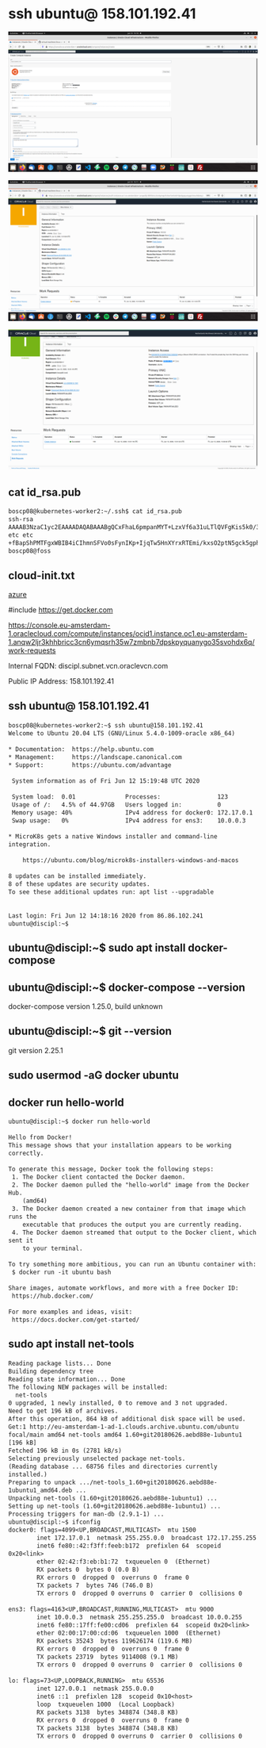 
# ssh ubuntu@ 158.101.192.41 


![create VM](https://github.com/boschpeter/OCI/blob/master/oracle_cloud_compute/create_oracle_vm.png)

![in progress](https://github.com/boschpeter/OCI/blob/master/oracle_cloud_compute/vm_in_progress.png )

![created](https://github.com/boschpeter/OCI/blob/master/oracle_cloud_compute/vm_created_jeuh.png)


## cat id_rsa.pub

````
boscp08@kubernetes-worker2:~/.ssh$ cat id_rsa.pub
ssh-rsa AAAAB3NzaC1yc2EAAAADAQABAAABgQCxFhaL6pmpanMYT+LzxVf6a31uLTlQVFgKis5k0/3x+GvctEgOR5sNPzDb/f7Pm8M/SGuN2uvKId0MSJ6YW5bIjLq3GslsTmID0i
etc etc
+fBapShPMTFgxWBIB4iCIhmnSFVo0sFynIKp+IjqTw5HnXYrxRTEmi/kxsO2ptN5gck5gphYKMUwa2Fp3AOU/4MIaJBcOx8GUjawrupk5eZZCAFbld1eOn5cqH9heJCXFhljTvwD8ZE3qE93cGg3faU= boscp08@foss

````


## cloud-init.txt

[azure](https://github.com/ezahr/Waardepapieren-AZURE-ACI/wiki/virtual-machines-linux-ubuntu-docker-compose-stack-discipl.westeurope.cloudapp.azure.com-quickstart)

#include https://get.docker.com



https://console.eu-amsterdam-1.oraclecloud.com/compute/instances/ocid1.instance.oc1.eu-amsterdam-1.anqw2ljr3khhbricc3cn6ymqsrh35w7zmbnb7dpskpyquanygo35svohdx6q/work-requests




Internal FQDN:
 discipl.subnet.vcn.oraclevcn.com

 Public IP Address:
 158.101.192.41 

 ## ssh ubuntu@ 158.101.192.41 

 ````
boscp08@kubernetes-worker2:~$ ssh ubuntu@158.101.192.41
Welcome to Ubuntu 20.04 LTS (GNU/Linux 5.4.0-1009-oracle x86_64)

 * Documentation:  https://help.ubuntu.com
 * Management:     https://landscape.canonical.com
 * Support:        https://ubuntu.com/advantage

  System information as of Fri Jun 12 15:19:48 UTC 2020

  System load:  0.01              Processes:                123
  Usage of /:   4.5% of 44.97GB   Users logged in:          0
  Memory usage: 40%               IPv4 address for docker0: 172.17.0.1
  Swap usage:   0%                IPv4 address for ens3:    10.0.0.3

 * MicroK8s gets a native Windows installer and command-line integration.

     https://ubuntu.com/blog/microk8s-installers-windows-and-macos

8 updates can be installed immediately.
8 of these updates are security updates.
To see these additional updates run: apt list --upgradable


Last login: Fri Jun 12 14:18:16 2020 from 86.86.102.241
ubuntu@discipl:~$ 

 ````


## ubuntu@discipl:~$ sudo apt install docker-compose

## ubuntu@discipl:~$ docker-compose --version
docker-compose version 1.25.0, build unknown

##  ubuntu@discipl:~$ git --version
git version 2.25.1



## sudo usermod -aG docker ubuntu

## docker run hello-world

````
ubuntu@discipl:~$ docker run hello-world

Hello from Docker!
This message shows that your installation appears to be working correctly.

To generate this message, Docker took the following steps:
 1. The Docker client contacted the Docker daemon.
 2. The Docker daemon pulled the "hello-world" image from the Docker Hub.
    (amd64)
 3. The Docker daemon created a new container from that image which runs the
    executable that produces the output you are currently reading.
 4. The Docker daemon streamed that output to the Docker client, which sent it
    to your terminal.

To try something more ambitious, you can run an Ubuntu container with:
 $ docker run -it ubuntu bash

Share images, automate workflows, and more with a free Docker ID:
 https://hub.docker.com/

For more examples and ideas, visit:
 https://docs.docker.com/get-started/

````

## sudo apt install net-tools

````ubuntu@discipl:~$ sudo apt install net-tools
Reading package lists... Done
Building dependency tree       
Reading state information... Done
The following NEW packages will be installed:
  net-tools
0 upgraded, 1 newly installed, 0 to remove and 3 not upgraded.
Need to get 196 kB of archives.
After this operation, 864 kB of additional disk space will be used.
Get:1 http://eu-amsterdam-1-ad-1.clouds.archive.ubuntu.com/ubuntu focal/main amd64 net-tools amd64 1.60+git20180626.aebd88e-1ubuntu1 [196 kB]
Fetched 196 kB in 0s (2781 kB/s)
Selecting previously unselected package net-tools.
(Reading database ... 68756 files and directories currently installed.)
Preparing to unpack .../net-tools_1.60+git20180626.aebd88e-1ubuntu1_amd64.deb ...
Unpacking net-tools (1.60+git20180626.aebd88e-1ubuntu1) ...
Setting up net-tools (1.60+git20180626.aebd88e-1ubuntu1) ...
Processing triggers for man-db (2.9.1-1) ...
ubuntu@discipl:~$ ifconfig
docker0: flags=4099<UP,BROADCAST,MULTICAST>  mtu 1500
        inet 172.17.0.1  netmask 255.255.0.0  broadcast 172.17.255.255
        inet6 fe80::42:f3ff:feeb:b172  prefixlen 64  scopeid 0x20<link>
        ether 02:42:f3:eb:b1:72  txqueuelen 0  (Ethernet)
        RX packets 0  bytes 0 (0.0 B)
        RX errors 0  dropped 0  overruns 0  frame 0
        TX packets 7  bytes 746 (746.0 B)
        TX errors 0  dropped 0 overruns 0  carrier 0  collisions 0

ens3: flags=4163<UP,BROADCAST,RUNNING,MULTICAST>  mtu 9000
        inet 10.0.0.3  netmask 255.255.255.0  broadcast 10.0.0.255
        inet6 fe80::17ff:fe00:cd06  prefixlen 64  scopeid 0x20<link>
        ether 02:00:17:00:cd:06  txqueuelen 1000  (Ethernet)
        RX packets 35243  bytes 119626174 (119.6 MB)
        RX errors 0  dropped 0  overruns 0  frame 0
        TX packets 23719  bytes 9114008 (9.1 MB)
        TX errors 0  dropped 0 overruns 0  carrier 0  collisions 0

lo: flags=73<UP,LOOPBACK,RUNNING>  mtu 65536
        inet 127.0.0.1  netmask 255.0.0.0
        inet6 ::1  prefixlen 128  scopeid 0x10<host>
        loop  txqueuelen 1000  (Local Loopback)
        RX packets 3138  bytes 348874 (348.8 KB)
        RX errors 0  dropped 0  overruns 0  frame 0
        TX packets 3138  bytes 348874 (348.8 KB)
        TX errors 0  dropped 0 overruns 0  carrier 0  collisions 0
````